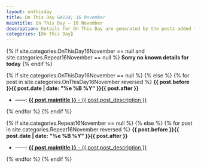 ```yaml
---
layout: onthisday
title: On This Day &#124; 16 November
maintitle: On This Day — 16 November
description: Details for On This Day are genarated by the posts added to the website so the content is subject to changes/updates over time.
categories: [On This Day]
---
```


{% if site.categories.OnThisDay16November == null and site.categories.Repeat16November == null %}
<strong>Sorry no known details for today</strong>
{% endif %}

{% if site.categories.OnThisDay16November == null %}
{% else %}
{% for post in site.categories.OnThisDay16November reversed %}
<strong>{{ post.before }}{{ post.date | date: "%e %B %Y" }}{{ post.after }}</strong>
<ul>
<li> ——: <a class="{{ post.class }}" href="{{ post.url }}"><strong>{{ post.maintitle }}</strong> - {{ post.post_description }}</a></li>
</ul>
{% endfor %}
{% endif %}

{% if site.categories.Repeat16November == null %}
{% else %}
{% for post in site.categories.Repeat16November reversed %}
<strong>{{ post.before }}{{ post.date | date: "%e %B %Y" }}{{ post.after }}</strong>
<ul>
<li> ——: <a class="{{ post.class }}" href="{{ post.url }}"><strong>{{ post.maintitle }}</strong> - {{ post.post_description }}</a></li>
</ul>
{% endfor %}
{% endif %}
